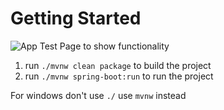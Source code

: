 # Getting Started

![App Test Page to show functionality]("./images/localhost_8080.png")
1. run `./mvnw clean package` to build the project 
2. run `./mvnw spring-boot:run` to run the project

For windows don't use `./` use `mvnw` instead